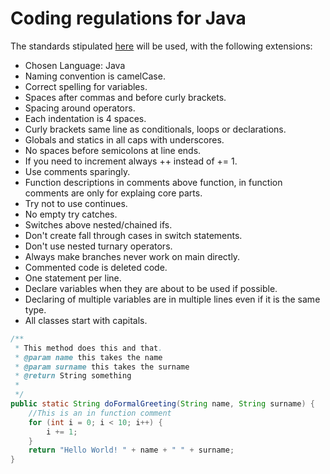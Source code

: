 # Coding regulations for Java

The standards stipulated [here](https://www.oracle.com/technetwork/java/codeconventions-150003.pdf) will be used, with the following extensions:

* Chosen Language: Java
* Naming convention is camelCase.
* Correct spelling for variables.
* Spaces after commas and before curly brackets.
* Spacing around operators.
* Each indentation is 4 spaces.
* Curly brackets same line as conditionals, loops or declarations.
* Globals and statics in all caps with underscores.
* No spaces before semicolons at line ends.
* If you need to increment always ++ instead of += 1.
* Use comments sparingly.
* Function descriptions in comments above function, in function comments are only for explaing core parts.
* Try not to use continues.
* No empty try catches.
* Switches above nested/chained ifs.
* Don't create fall through cases in switch statements.
* Don't use nested turnary operators.
* Always make branches never work on main directly.
* Commented code is deleted code.
* One statement per line.
* Declare variables when they are about to be used if possible.
* Declaring of multiple variables are in multiple lines even if it is the same type.
* All classes start with capitals.

```java 
/**
 * This method does this and that.
 * @param name this takes the name
 * @param surname this takes the surname
 * @return String something 
 *
 */
public static String doFormalGreeting(String name, String surname) {
    //This is an in function comment
    for (int i = 0; i < 10; i++) {
        i += 1;
    }
    return "Hello World! " + name + " " + surname;
}
```